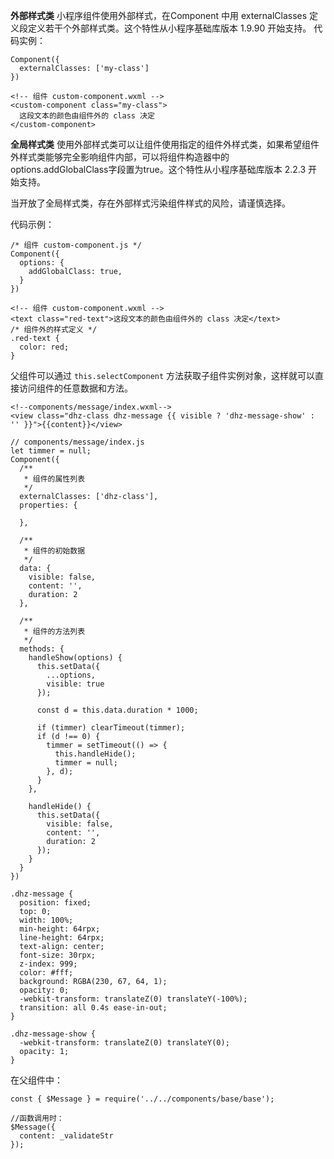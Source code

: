 **外部样式类**
小程序组件使用外部样式，在Component 中用 externalClasses 定义段定义若干个外部样式类。这个特性从小程序基础库版本 1.9.90 开始支持。
代码实例：
```
Component({
  externalClasses: ['my-class']
})
```

```
<!-- 组件 custom-component.wxml -->
<custom-component class="my-class">
  这段文本的颜色由组件外的 class 决定
</custom-component>
```
**全局样式类**
使用外部样式类可以让组件使用指定的组件外样式类，如果希望组件外样式类能够完全影响组件内部，可以将组件构造器中的options.addGlobalClass字段置为true。这个特性从小程序基础库版本 2.2.3 开始支持。

当开放了全局样式类，存在外部样式污染组件样式的风险，请谨慎选择。

代码示例：

```
/* 组件 custom-component.js */
Component({
  options: {
    addGlobalClass: true,
  }
})
```
```
<!-- 组件 custom-component.wxml -->
<text class="red-text">这段文本的颜色由组件外的 class 决定</text>
/* 组件外的样式定义 */
.red-text {
  color: red;
}
```
父组件可以通过 ```this.selectComponent``` 方法获取子组件实例对象，这样就可以直接访问组件的任意数据和方法。




```
<!--components/message/index.wxml-->
<view class="dhz-class dhz-message {{ visible ? 'dhz-message-show' : '' }}">{{content}}</view>
```
```
// components/message/index.js
let timmer = null;
Component({
  /**
   * 组件的属性列表
   */
  externalClasses: ['dhz-class'],
  properties: {
    
  },

  /**
   * 组件的初始数据
   */
  data: {
    visible: false,
    content: '',
    duration: 2
  },

  /**
   * 组件的方法列表
   */
  methods: {
    handleShow(options) {
      this.setData({
        ...options,
        visible: true
      });

      const d = this.data.duration * 1000;

      if (timmer) clearTimeout(timmer);
      if (d !== 0) {
        timmer = setTimeout(() => {
          this.handleHide();
          timmer = null;
        }, d);
      }
    },

    handleHide() {
      this.setData({
        visible: false,
        content: '',
        duration: 2
      });
    }
  }
})
```
```
.dhz-message {
  position: fixed;
  top: 0;
  width: 100%;
  min-height: 64rpx;
  line-height: 64rpx;
  text-align: center;
  font-size: 30rpx;
  z-index: 999;
  color: #fff;
  background: RGBA(230, 67, 64, 1);
  opacity: 0;
  -webkit-transform: translateZ(0) translateY(-100%);
  transition: all 0.4s ease-in-out;
}

.dhz-message-show {
  -webkit-transform: translateZ(0) translateY(0);
  opacity: 1;
}
```
在父组件中：
```
const { $Message } = require('../../components/base/base');

//函数调用时： 
$Message({
  content: _validateStr
});
      

```















